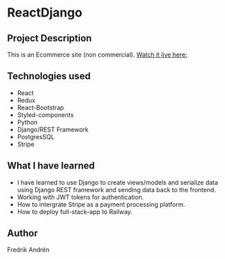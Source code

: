 # ReactDjango

## Project Description
This is an Ecommerce site (non commercial).
[Watch it live here:](https://reactdjango-production.up.railway.app/)


## Technologies used
* React
* Redux
* React-Bootstrap
* Styled-components
* Python
* Django/REST Framework
* PostgresSQL
* Stripe

## What I have learned
* I have learned to use Django to create views/models and serialize data using Django REST framework and sending data back to the frontend.
* Working with JWT tokens for authentication.
* How to intergrate Stripe as a payment processing platform.
* How to deploy full-stack-app to Railway.


## Author
Fredrik Andrén
